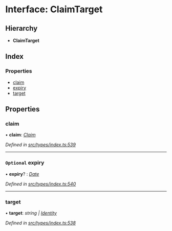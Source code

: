 # Interface: ClaimTarget

## Hierarchy

* **ClaimTarget**

## Index

### Properties

* [claim](claimtarget.md#claim)
* [expiry](claimtarget.md#optional-expiry)
* [target](claimtarget.md#target)

## Properties

###  claim

• **claim**: *[Claim](../globals.md#claim)*

*Defined in [src/types/index.ts:539](https://github.com/PolymathNetwork/polymesh-sdk/blob/56921667/src/types/index.ts#L539)*

___

### `Optional` expiry

• **expiry**? : *[Date](../enums/transactionargumenttype.md#date)*

*Defined in [src/types/index.ts:540](https://github.com/PolymathNetwork/polymesh-sdk/blob/56921667/src/types/index.ts#L540)*

___

###  target

• **target**: *string | [Identity](../classes/identity.md)*

*Defined in [src/types/index.ts:538](https://github.com/PolymathNetwork/polymesh-sdk/blob/56921667/src/types/index.ts#L538)*
